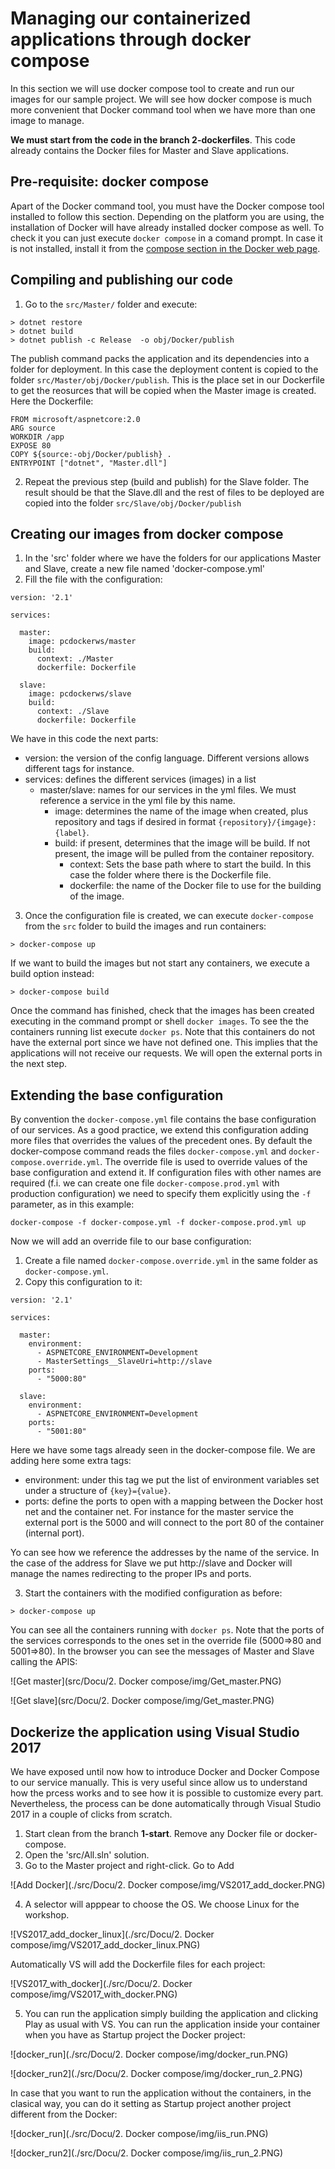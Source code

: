 # Managing our containerized applications through docker compose
In this section we will use docker compose tool to create and run our images for our sample project. We will see how docker compose is much more convenient that Docker command tool when we have more than one image to manage.

**We must start from the code in the branch 2-dockerfiles**. This code already contains the Docker files for Master and Slave applications.

## Pre-requisite: docker compose
Apart of the Docker command tool, you must have the Docker compose tool installed to follow this section. Depending on the platform you are using, the installation of Docker will have already installed docker compose as well. To check it you can just execute `docker compose` in a comand prompt. In case it is not installed, install it from the [compose section in the Docker web page](https://docs.docker.com/compose/).

## Compiling and publishing our code
1. Go to the `src/Master/` folder and execute:
```
> dotnet restore
> dotnet build
> dotnet publish -c Release  -o obj/Docker/publish 
```
The publish command packs the application and its dependencies into a folder for deployment. In this case the deployment content is copied to the folder `src/Master/obj/Docker/publish`. This is the place set in our Dockerfile to get the reosurces that will be copied when the Master image is created. Here the Dockerfile:

```
FROM microsoft/aspnetcore:2.0
ARG source
WORKDIR /app
EXPOSE 80
COPY ${source:-obj/Docker/publish} .
ENTRYPOINT ["dotnet", "Master.dll"]
``` 
2. Repeat the previous step (build and publish) for the Slave folder. The result should be that the Slave.dll and the rest of files to be deployed are copied into the folder `src/Slave/obj/Docker/publish`

## Creating our images from docker compose
1. In the 'src' folder where we have the folders for our applications Master and Slave, create a new file named 'docker-compose.yml'
2. Fill the file with the configuration:

```
version: '2.1'

services:

  master:
    image: pcdockerws/master
    build:
      context: ./Master
      dockerfile: Dockerfile

  slave:
    image: pcdockerws/slave
    build:
      context: ./Slave
      dockerfile: Dockerfile
``` 

We have in this code the next parts:
- version: the version of the config language. Different versions allows different tags for instance.
- services: defines the different services (images) in a list
  - master/slave: names for our services in the yml files. We must reference a service in the yml file by this name.
    - image: determines the name of the image when created, plus repository and tags if desired in format `{repository}/{imgage}:{label}`.
    - build: if present, determines that the image will be build. If not present, the image will be pulled from the container repository.
      - context: Sets the base path where to start the build. In this case the folder where there is the Dockerfile file.
      - dockerfile: the name of the Docker file to use for the building of the image.

3. Once the configuration file is created, we can execute `docker-compose` from the `src` folder to build the images and run containers:
```
> docker-compose up
```
If we want to build the images but not start any containers, we execute a build option instead:
```
> docker-compose build
```

Once the command has finished, check that the images has been created executing in the command prompt or shell `docker images`. To see the the containers running list execute `docker ps`. Note that this containers do not have the external port since we have not defined one. This implies that the applications will not receive our requests. We will open the external ports in the next step.

## Extending the base configuration
By convention the `docker-compose.yml` file contains the base configuration of our services. As a good practice, we extend this configuration adding more files that overrides the values of the precedent ones. By default the docker-compose command reads the files `docker-compose.yml` and `docker-compose.override.yml`. The override file is used to override values of the base configuration and extend it. If configuration files with other names are required (f.i. we can create one file `docker-compose.prod.yml` with production configuration) we need to specify them explicitly using the `-f` parameter, as in this example:

```
docker-compose -f docker-compose.yml -f docker-compose.prod.yml up
``` 

Now we will add an override file to our base configuration:
1. Create a file named `docker-compose.override.yml` in the same folder as `docker-compose.yml`.
2. Copy this configuration to it:
```
version: '2.1'

services:
      
  master:
    environment:
      - ASPNETCORE_ENVIRONMENT=Development
      - MasterSettings__SlaveUri=http://slave
    ports:
      - "5000:80"

  slave:
    environment:
      - ASPNETCORE_ENVIRONMENT=Development
    ports:
      - "5001:80"
```

Here we have some tags already seen in the docker-compose file. We are adding here some extra tags:
- environment: under this tag we put the list of environment variables set under a structure of `{key}={value}`. 
- ports:  define the ports to open with a mapping between the Docker host net and the container net. For instance for the master service the external port is the 5000 and will connect to the port 80 of the container (internal port).

Yo can see how we reference the addresses by the name of the service. In the case of the address for Slave we put http://slave and Docker will manage the names redirecting to the proper IPs and ports.

3. Start the containers with the modified configuration as before:
```
> docker-compose up
```
You can see all the containers running with `docker ps`. Note that the ports of the services corresponds to the ones set in the override file (5000=>80 and 5001=>80). In the browser you can see the messages of Master and Slave calling the APIS:

![Get master](src/Docu/2. Docker compose/img/Get_master.PNG)

![Get slave](src/Docu/2. Docker compose/img/Get_master.PNG)


## Dockerize the application using Visual Studio 2017
We have exposed until now how to introduce Docker and Docker Compose to our service manually. This is very useful since allow us to understand how the prcess works and to see how it is possible to customize every part. Nevertheless, the process can be done automatically through Visual Studio 2017 in a couple of clicks from scratch.
1. Start clean from the branch **1-start**. Remove any Docker file or docker-compose.
2. Open the 'src/All.sln' solution.
3. Go to the Master project and right-click. Go to Add

![Add Docker](./src/Docu/2. Docker compose/img/VS2017_add_docker.PNG)

4. A selector will apppear to choose the OS. We choose Linux for the workshop.

![VS2017_add_docker_linux](./src/Docu/2. Docker compose/img/VS2017_add_docker_linux.PNG)

Automatically VS will add the Dockerfile files for each project:

![VS2017_with_docker](./src/Docu/2. Docker compose/img/VS2017_with_docker.PNG)

5. You can run the application simply building the application and clicking Play as usual with VS. You can run the application inside your container when you have as Startup project the Docker project:

![docker_run](./src/Docu/2. Docker compose/img/docker_run.PNG) 

![docker_run2](./src/Docu/2. Docker compose/img/docker_run_2.PNG)

In case that you want to run the application without the containers, in the clasical way, you can do it setting as Startup project another project different from the Docker:

![docker_run](./src/Docu/2. Docker compose/img/iis_run.PNG) 

![docker_run2](./src/Docu/2. Docker compose/img/iis_run_2.PNG)
